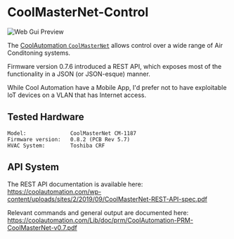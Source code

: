 CoolMasterNet-Control
==============

![Web Gui Preview](https://raw.githubusercontent.com/peterdey/daikin-control/master/web_gui.png)

The [CoolAutomation ``CoolMasterNet``](https://coolautomation.com/products/coolmasternet/) allows control over a wide range of Air Conditoning systems.

Firmware version 0.7.6 introduced a REST API, which exposes most of the functionality in a JSON (or JSON-esque) manner.

While Cool Automation have a Mobile App, I'd prefer not to have exploitable IoT devices on a VLAN that has Internet access.

## Tested Hardware
```
Model:              CoolMasterNet CM-1187
Firmware version:   0.8.2 (PCB Rev 5.7)
HVAC System:        Toshiba CRF
```

## API System
The REST API documentation is available here: https://coolautomation.com/wp-content/uploads/sites/2/2019/09/CoolMasterNet-REST-API-spec.pdf

Relevant commands and general output are documented here: https://coolautomation.com/Lib/doc/prm/CoolAutomation-PRM-CoolMasterNet-v0.7.pdf

